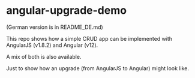 # angular-upgrade-demo


(German version is in  README_DE.md)

This repo shows how a simple CRUD app can be implemented with 
AngularJS (v1.8.2) and Angular (v12).

A mix of both is also available. 

Just to show how an upgrade (from AngularJS to Angular) might look like.




